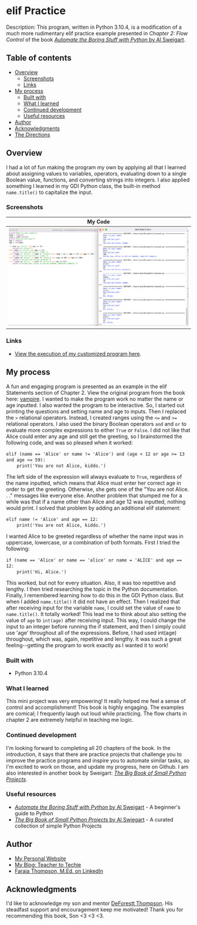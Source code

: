 # elif Practice
Description: This program, written in Python 3.10.4, is a modification of a much more rudimentary elif practice example presented in *Chapter 2: Flow Control* of the book [*Automate the Boring Stuff with Python* by Al Sweigart](https://automatetheboringstuff.com/).

## Table of contents

- [Overview](#overview)
  - [Screenshots](#screenshots)
  - [Links](#links)
- [My process](#my-process)
  - [Built with](#built-with)
  - [What I learned](#what-i-learned)
  - [Continued development](#continued-development)
  - [Useful resources](#useful-resources)
- [Author](#author)
- [Acknowledgments](#acknowledgments)
- [The Directions](#frontend-mentor---qr-code-component) 

## Overview
I had a lot of fun making the program my own by applying all that I learned about assigning values to variables, operators, evaluating down to a single Boolean value, functions, and converting strings into integers.  I also applied something I learned in my GDI Python class, the built-in method `name.title()` to capitalize the input.

### Screenshots

| <b>My Code</b> | 
|:--:|
| [![Link to My Code](my-code.png)](https://raw.githubusercontent.com/Faraja17/elif-practice/main/my-code.png) |


### Links

- [View the execution of my customized program here](https://pythontutor.com/visualize.html#code=print%28'What%20is%20your%20name%3F'%29%0Aname%20%3D%20input%28%29%0Aname%20%3D%20name.title%28%29%0Aprint%28'How%20old%20are%20you%3F'%29%0Aage%20%3D%20input%28%29%0Aage%20%3D%20int%28age%29%0A%0Aif%20name%20%3D%3D%20'Alice'%20and%20age%20%3D%3D%2012%3A%0A%20%20%20%20print%28'Hi,%20Alice.'%29%0Aelif%20name%20!%3D%20'Alice'%20and%20age%20%3D%3D%2012%3A%0A%20%20%20%20print%28'You%20are%20not%20Alice,%20kiddo.'%29%0Aelif%20%28name%20%3D%3D%20'Alice'%20or%20name%20!%3D%20'Alice'%29%20and%20%28age%20%3C%2012%20or%20age%20%3E%3D%2013%20and%20age%20%3C%3D%2059%29%3A%0A%20%20%20%20print%28'You%20are%20not%20Alice,%20kiddo.'%29%0Aelif%20%28name%20%3D%3D%20'Alice'%20or%20name%20!%3D%20'Alice'%29%20and%20%28age%20%3E%3D%2060%20and%20age%20%3C%3D%20110%29%3A%0A%20%20%20%20print%20%28'You%20are%20not%20Alice,%20grannie.'%29%0Aelif%20%28name%20%3D%3D%20'Alice'%20or%20name%20!%3D%20'Alice'%29%20and%20age%20%3E%3D%20111%3A%0A%20%20%20%20print%20%28'Unlike%20you,%20Alice%20is%20not%20an%20undead,%20immortal%20vampire.'%29&cumulative=false&heapPrimitives=nevernest&mode=edit&origin=opt-frontend.js&py=3&rawInputLstJSON=%5B%22ann%22,%2210%22%5D&textReferences=false).

## My process

A fun and engaging program is presented as an example in the elif Statements section of Chapter 2. View the original program from the book here: [vampire](https://autbor.com/vampire/).  I wanted to make the program work no matter the name or age inputted.  I also wanted the program to be interactive.  So, I started out printing the questions and setting name and age to inputs.  Then I replaced the `>` relational operators.  Instead, I created ranges using the `<=` and `>=` relational operators.  I also used the binary Boolean operators `and` and `or` to evaluate more complex expressions to either `True` or `False`.  I did not like that Alice could enter any age and still get the greeting, so I brainstormed the following code, and was so pleased when it worked:

```
elif (name == 'Alice' or name != 'Alice') and (age < 12 or age >= 13 and age <= 59):
    print('You are not Alice, kiddo.')
```

The left side of the expression will always evaluate to `True`, regardless of the name inputted, which means that Alice must enter her correct age in order to get the greeting.  Otherwise, she gets one of the "You are not Alice. . ." messages like everyone else.  Another problem that stumped me for a while was that if a name other than Alice and age 12 was inputted, nothing would print.  I solved that problem by adding an additional elif statement:

```
elif name != 'Alice' and age == 12:
    print('You are not Alice, kiddo.')
```

I wanted Alice to be greeted regardless of whether the name input was in uppercase, lowercase, or a combination of both formats.  First I tried the following:

```
if (name == 'Alice' or name == 'alice' or name = 'ALICE' and age == 12:
    print('Hi, Alice.')
```

This worked, but not for every situation.  Also, it was too repetitive and lengthy.  I then tried researching the topic in the Python documentation.  Finally, I remembered learning how to do this in the GDI Python class.  But when I added `name.title()` it did not have an effect.  Then I realized that after receiving input for the variable `name`, I could set the value of `name` to `name.title()`. It totally worked! This lead me to think about also setting the value of `age` to `int(age)` after receiving input.  This way, I could change the input to an integer before running the if statement, and then I simply could use 'age' throughout all of the expressions. Before, I had used int(age) throughout, which was, again, repetitive and lengthy. It was such a great feeling--getting the program to work exactly as I wanted it to work!

### Built with

- Python 3.10.4

### What I learned

This mini project was very empowering!  It really helped me feel a sense of control and accomplishment!  This book is highly engaging.  The examples are comical; I frequently laugh out loud while practicing. The flow charts in chapter 2 are extremely helpful in teaching me logic.  

### Continued development

I'm looking forward to completing all 20 chapters of the book. In the introduction, it says that there are practice projects that challenge you to improve the practice programs and inspire you to automate similar tasks, so I'm excited to work on those, and update my progress, here on Github. I am also interested in another book by Sweigart: [*The Big Book of Small Python Projects*](https://inventwithpython.com/bigbookpython/).

### Useful resources

- [*Automate the Boring Stuff with Python* by Al Sweigart](https://automatetheboringstuff.com/) - A beginner's guide to Python
- [*The Big Book of Small Python Projects* by Al Swiegart](https://inventwithpython.com/bigbookpython/) - A curated collection of simple Python Projects

## Author

- [My Personal Website](https://faraja17.github.io/my-website/)
- [My Blog: Teacher to Techie](https://faraja17.github.io/)
- [Faraja Thompson, M.Ed. on LinkedIn](https://www.linkedin.com/in/faraja-thompson-m-ed-70885b8/)

## Acknowledgments

I'd like to acknowledge my son and mentor [DeForestt Thompson](https://github.com/DeForestt).  His steadfast support and encouragement keep me motivated!  Thank you for recommending this book, Son <3 <3 <3.
